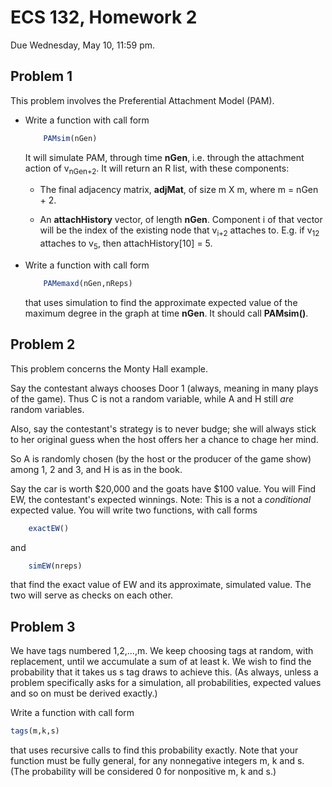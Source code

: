 

# ECS 132, Homework 2

Due Wednesday, May 10, 11:59 pm.

## Problem 1

This problem involves the Preferential Attachment Model (PAM).

<UL>

<li>  Write a function with call form

``` r
    PAMsim(nGen)
```

It will simulate PAM, through time **nGen**, i.e. through the attachment
action of v<sub>nGen+2</sub>.  It will return an R list, with these
components:

- The final adjacency matrix, **adjMat**, of size m X m, where m = nGen + 2.

- An **attachHistory** vector, of length **nGen**.  Component i of that
  vector will be the index of the existing node that v<sub>i+2</sub>
  attaches to.  E.g. if v<sub>12</sub> attaches to 
  v<sub>5</sub>, then attachHistory[10] = 5.

<li>  Write a function with call form

``` r
    PAMemaxd(nGen,nReps)
```

that uses simulation to find the approximate expected value of the
maximum degree in the graph at time **nGen**.  It should call
**PAMsim()**. 

</UL>

## Problem 2

This problem concerns the Monty Hall example.  

Say the contestant always chooses Door 1 (always, meaning in many plays
of the game).  Thus C is not a random variable, while A and H still *are*
random variables.

Also, say the contestant's strategy is to never budge; she will always
stick to her original guess when the host offers her a chance to chage
her mind.

So A is randomly chosen (by the host or the producer of the game show)
among 1, 2 and 3, and H is as in the book.  

Say the car is worth $20,000 and the goats have $100 value.  You will Find
EW, the contestant's expected winnings.  Note:  This is a not a
*conditional* expected value.  You will write two functions, with call
forms

``` r
    exactEW()
```

and

``` r
    simEW(nreps)
```

that find the exact value of EW and its approximate, simulated value.
The two will serve as checks on each other.

## Problem 3

We have tags numbered 1,2,...,m.  We keep choosing tags at random, with
replacement, until we accumulate a sum of at least k.  We wish to find the
probability that it takes us s tag draws to achieve this. (As always, unless a problem specifically asks for a simulation, all probabilities, expected values and so on must be derived exactly.)

Write a function with call form

``` r
tags(m,k,s) 
```

that uses recursive calls to find this probability exactly.  Note that
your function must be fully general, for any nonnegative integers m, k
and s.  (The probability will be considered 0 for nonpositive m, k and
s.)




